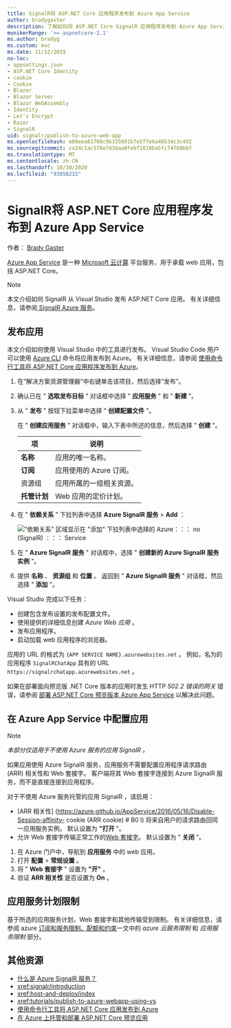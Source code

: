 ```yaml
---
title: SignalR将 ASP.NET Core 应用程序发布到 Azure App Service
author: bradygaster
description: 了解如何将 ASP.NET Core SignalR 应用程序发布到 Azure App Service。
monikerRange: '>= aspnetcore-2.1'
ms.author: bradyg
ms.custom: mvc
ms.date: 11/12/2019
no-loc:
- appsettings.json
- ASP.NET Core Identity
- cookie
- Cookie
- Blazor
- Blazor Server
- Blazor WebAssembly
- Identity
- Let's Encrypt
- Razor
- SignalR
uid: signalr/publish-to-azure-web-app
ms.openlocfilehash: e00eea81788c9b335691b7e5ffe6a46534c3c492
ms.sourcegitcommit: ca34c1ac578e7d3daa0febf1810ba5fc74f60bbf
ms.translationtype: MT
ms.contentlocale: zh-CN
ms.lasthandoff: 10/30/2020
ms.locfileid: "93058215"
---
```

# <a name="publish-an-aspnet-core-no-locsignalr-app-to-azure-app-service"></a>SignalR将 ASP.NET Core 应用程序发布到 Azure App Service

作者： [Brady Gaster](https://twitter.com/bradygaster)

[Azure App Service](/azure/app-service/app-service-web-overview) 是一种 [Microsoft 云计算](https://azure.microsoft.com/) 平台服务，用于承载 web 应用，包括 ASP.NET Core。

> [!NOTE]
> 本文介绍如何 SignalR 从 Visual Studio 发布 ASP.NET Core 应用。 有关详细信息，请参阅[ SignalR Azure 服务](https://azure.microsoft.com/services/signalr-service)。

## <a name="publish-the-app"></a>发布应用

本文介绍如何使用 Visual Studio 中的工具进行发布。 Visual Studio Code 用户可以使用 [Azure CLI](/cli/azure) 命令将应用发布到 Azure。 有关详细信息，请参阅 [使用命令行工具将 ASP.NET Core 应用程序发布到 Azure](/azure/app-service/app-service-web-get-started-dotnet)。

1. 在“解决方案资源管理器”中右键单击该项目，然后选择“发布”。

1. 确认已在 " **选取发布目标** " 对话框中选择 " **应用服务** " 和 " **新建** "。

1. 从 " **发布** " 按钮下拉菜单中选择 " **创建配置文件** "。

   在 " **创建应用服务** " 对话框中，输入下表中所述的信息，然后选择 " **创建** "。

   | 项               | 说明 |
   | ------------------ | ----------- |
   | **名称**           | 应用的唯一名称。 |
   | **订阅**   | 应用使用的 Azure 订阅。 |
   | 资源组 | 应用所属的一组相关资源。 |
   | **托管计划**   | Web 应用的定价计划。 |

1. 在 " **依赖关系** " 下拉列表中选择 **Azure SignalR 服务**  >  **Add** ：

   !["依赖关系" 区域显示在 "添加" 下拉列表中选择的 Azure：：： no (SignalR) ：：： Service](publish-to-azure-web-app/_static/signalr-service-dependency.png)

1. 在 " **Azure SignalR 服务** " 对话框中，选择 " **创建新的 Azure SignalR 服务实例** "。

1. 提供 **名称** 、 **资源组** 和 **位置** 。 返回到 " **Azure SignalR 服务** " 对话框，然后选择 " **添加** "。

Visual Studio 完成以下任务：

* 创建包含发布设置的发布配置文件。
* 使用提供的详细信息创建 *Azure Web 应用* 。
* 发布应用程序。
* 启动加载 web 应用程序的浏览器。

应用的 URL 的格式为 `{APP SERVICE NAME}.azurewebsites.net` 。 例如，名为的应用程序 `SignalRChatApp` 具有的 URL `https://signalrchatapp.azurewebsites.net` 。

如果在部署面向预览版 .NET Core 版本的应用时发生 HTTP *502.2 错误的网关* 错误，请参阅 [部署 ASP.NET Core 预览版本 Azure App Service](xref:host-and-deploy/azure-apps/index#deploy-aspnet-core-preview-release-to-azure-app-service) 以解决此问题。

## <a name="configure-the-app-in-azure-app-service"></a>在 Azure App Service 中配置应用

> [!NOTE]
> *本部分仅适用于不使用 Azure 服务的应用 SignalR 。*
>
> 如果应用使用 Azure SignalR 服务，应用服务不需要配置应用程序请求路由 (ARR) 相关性和 Web 套接字。 客户端将其 Web 套接字连接到 Azure SignalR 服务，而不是直接连接到应用程序。

对于不使用 Azure 服务托管的应用 SignalR ，请启用：

* [ARR 相关性] (https://azure.github.io/AppService/2016/05/16/Disable-Session-affinity- cookie (ARR cookie) # B0 l) 将来自用户的请求路由回同一应用服务实例。 默认设置为 **"打开** "。
* 允许 Web 套接字传输正常工作的[Web 套接字](xref:fundamentals/websockets)。 默认设置为 " **关闭** "。

1. 在 Azure 门户中，导航到 **应用服务** 中的 web 应用。
1. 打开 **配置**  >  **常规设置** 。
1. 将 " **Web 套接字** " 设置为 **"开"** 。
1. 验证 **ARR 相关性** 是否设置为 **On** 。

## <a name="app-service-plan-limits"></a>应用服务计划限制

基于所选的应用服务计划，Web 套接字和其他传输受到限制。 有关详细信息，请参阅 azure [订阅和服务限制、配额和约束](/azure/azure-subscription-service-limits#app-service-limits)一文中的 *azure 云服务限制* 和 *应用服务限制* 部分。

## <a name="additional-resources"></a>其他资源

* [什么是 Azure SignalR 服务？](/azure/azure-signalr/signalr-overview)
* <xref:signalr/introduction>
* <xref:host-and-deploy/index>
* <xref:tutorials/publish-to-azure-webapp-using-vs>
* [使用命令行工具将 ASP.NET Core 应用发布到 Azure](/azure/app-service/app-service-web-get-started-dotnet)
* [在 Azure 上托管和部署 ASP.NET Core 预览应用](xref:host-and-deploy/azure-apps/index#deploy-aspnet-core-preview-release-to-azure-app-service)
